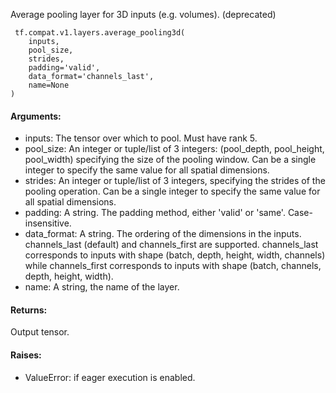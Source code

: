 Average pooling layer for 3D inputs (e.g. volumes). (deprecated)

```
 tf.compat.v1.layers.average_pooling3d(
    inputs,
    pool_size,
    strides,
    padding='valid',
    data_format='channels_last',
    name=None
)
```
#### Arguments:
- inputs: The tensor over which to pool. Must have rank 5.
- pool_size: An integer or tuple/list of 3 integers: (pool_depth, pool_height, pool_width) specifying the size of the pooling window. Can be a single integer to specify the same value for all spatial dimensions.
- strides: An integer or tuple/list of 3 integers, specifying the strides of the pooling operation. Can be a single integer to specify the same value for all spatial dimensions.
- padding: A string. The padding method, either 'valid' or 'same'. Case-insensitive.
- data_format: A string. The ordering of the dimensions in the inputs. channels_last (default) and channels_first are supported. channels_last corresponds to inputs with shape (batch, depth, height, width, channels) while channels_first corresponds to inputs with shape (batch, channels, depth, height, width).
- name: A string, the name of the layer.
#### Returns:
Output tensor.
#### Raises:
- ValueError: if eager execution is enabled.
